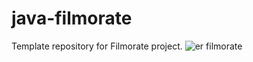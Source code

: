 # java-filmorate
Template repository for Filmorate project.
![er filmorate](https://user-images.githubusercontent.com/86505088/203482192-a4001ac4-b8d4-4c46-90b1-c7b474f367e5.png)
